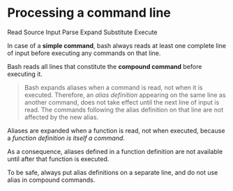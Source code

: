 # Processing a command line

Read Source Input Parse Expand Substitute Execute


In case of a **simple command**, bash always reads at least one complete line of input before executing any commands on that line.

Bash reads all lines that constitute the **compound command** before executing it.

> Bash expands aliases when a command is read, not when it is executed.
Therefore, an *alias definition* appearing on the same line as another command, does not take effect until the next line of input is read. The commands following the alias definition on that line are not affected by the new alias.

Aliases are expanded when a function is read, not when executed, 
because a *function definition is itself a command*.

As a consequence, aliases defined in a function definition are not available until after that function is executed.


To be safe, always put alias definitions on a separate line, and do not use alias in compound commands.
